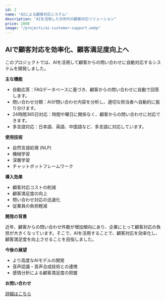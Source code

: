 ```yaml
---
id: 2
name: "AIによる顧客対応システム"
description: "AIを活用した次世代の顧客対応ソリューション"
price: 2000
image: "/projects/ai-customer-support.webp" 
---
```


## AIで顧客対応を効率化、顧客満足度向上へ

このプロジェクトでは、AIを活用して顧客からの問い合わせに自動対応するシステムを開発しました。

**主な機能**

- 自動応答：FAQデータベースに基づき、顧客からの問い合わせに自動で回答します。
- 問い合わせ分類：AIが問い合わせ内容を分析し、適切な担当者へ自動的に振り分けます。
- 24時間365日対応：時間や曜日に関係なく、顧客からの問い合わせに対応できます。
- 多言語対応：日本語、英語、中国語など、多言語に対応しています。

**使用技術**

- 自然言語処理 (NLP)
- 機械学習
- 深層学習
- チャットボットフレームワーク

**導入効果**

- 顧客対応コストの削減
- 顧客満足度の向上
- 問い合わせ対応の迅速化
- 従業員の負担軽減

**開発の背景**

近年、顧客からの問い合わせ件数が増加傾向にあり、企業にとって顧客対応の負担が大きくなっています。そこで、AIを活用することで、顧客対応を効率化し、顧客満足度を向上させることを目指しました。

**今後の展望**

- より高度なAIモデルの開発
- 音声認識・音声合成技術との連携
- 感情分析による顧客満足度の把握


**お問い合わせ**

[詳細はこちら](/contact)